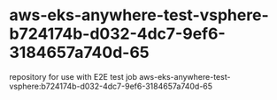 # aws-eks-anywhere-test-vsphere-b724174b-d032-4dc7-9ef6-3184657a740d-65
repository for use with E2E test job aws-eks-anywhere-test-vsphere:b724174b-d032-4dc7-9ef6-3184657a740d-65
